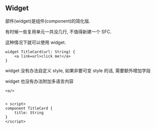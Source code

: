 
## Widget

部件(widget)是组件(component)的简化版.

有时候一些复用单元一共没几行, 不值得新建一个 SFC.

这种情况下就可以使用 widget.

```awsl
widget TitleCard(url: String) {
    <a link=url>click me!</a>
}
```

widget 没有办法自定义 style, 如果非要可变 style 的话, 需要额外增加字段

widget 也没有办法附加多语言内容


```awsl
<a/>


< script>
component TitleCard {
    title: String
}
</script>
```
